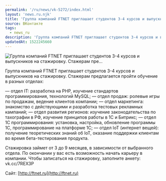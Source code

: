 ```yaml
---
permalink: '/ru/news/vk-5272/index.html'
layout: 'news.ru.njk'
title: 'Группа компаний FTNET приглашает студентов 3-4 курсов и выпускников на стажировку. Стажерам пре…'
source: ВКонтакте
tags:
  - news_ru
description: 'Группа компаний FTNET приглашает студентов 3-4 курсов и выпускников на стажировку. Стажерам пре…'
updatedAt: 1522245660
---
```

![Группа компаний FTNET приглашает студентов 3-4 курсов и выпускников на стажировку. Стажерам пре…](https://sun9-63.userapi.com/impf/c846417/v846417576/ea15/1FGH7izKlm8.jpg?size=900x600&quality=96&proxy=1&sign=dd95064f04d6b41d02f77164b3f8397c&c_uniq_tag=6xcW7EAJpYoywSOixQJabDShCjxjmeQ32n7yThK0tUY&type=album)

Группа компаний FTNET приглашает студентов 3-4 курсов и выпускников на стажировку. Стажерам предлагается пройти обучение в разных отделах:

— отдел IT: разработка на PHP, изучение стандартов программирования, технологий MySQL;
— отдел продаж: ролевые игры по продажам, ведение клиентов компании;
— отдел маркетинга: знакомство с действующими и разработка тестовых рекламных кампаний;
— отдел развития регионов: изучение законодательства по тахографии в РФ, изучение принципов работы в 1С и Битрикс;
— отдел 1С программирования: установка, настройка, обновление программы 1С, программирование на платформе 1С;
— отдел IoT (интернет вещей): получение теоретических знаний об IoT, оказание поддержки клиентам во время бета-тестирования продукта.

Стажировка займет от 3 до 9 месяцев, в зависимости от выбранного отдела. По окончании у вас есть возможность начать карьеру в компании.
Чтобы записаться на стажировку, заполните анкету: vk.cc/7REX3P

Сайт: [http://ftnet.ru](http://ftnet.ru)
